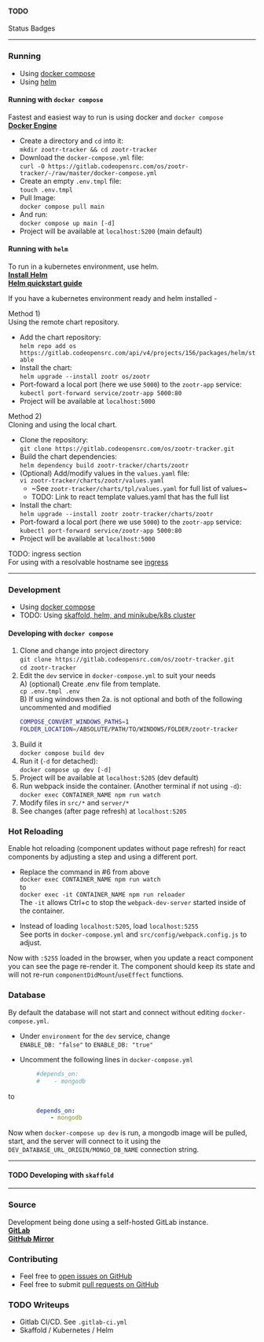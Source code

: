#### TODO
Status Badges

---

### Running
- Using [docker compose](#running-with-docker-compose)  
- Using [helm](#running-with-helm)  
#### Running with `docker compose`
Fastest and easiest way to run is using docker and `docker compose`  
**[Docker Engine](https://docs.docker.com/engine/installation)**  

- Create a directory and `cd` into it:  
`mkdir zootr-tracker && cd zootr-tracker`  
- Download the `docker-compose.yml` file:  
`curl -O https://gitlab.codeopensrc.com/os/zootr-tracker/-/raw/master/docker-compose.yml`  
- Create an empty `.env.tmpl` file:  
`touch .env.tmpl`  
- Pull Image:  
`docker compose pull main`  
- And run:  
`docker compose up main [-d]`  
- Project will be available at `localhost:5200` (main default)  

#### Running with `helm`

To run in a kubernetes environment, use helm.  
**[Install Helm](https://helm.sh/docs/intro/install/)**  
**[Helm quickstart guide](https://helm.sh/docs/intro/quickstart/)**  

If you have a kubernetes environment ready and helm installed -

Method 1)  
Using the remote chart repository.
- Add the chart repository:  
`helm repo add os https://gitlab.codeopensrc.com/api/v4/projects/156/packages/helm/stable`  
- Install the chart:  
`helm upgrade --install zootr os/zootr`  
- Port-foward a local port (here we use `5000`) to the `zootr-app` service:  
`kubectl port-forward service/zootr-app 5000:80`  
-   Project will be available at `localhost:5000`  

Method 2)  
Cloning and using the local chart.
- Clone the repository:  
`git clone https://gitlab.codeopensrc.com/os/zootr-tracker.git`  
- Build the chart dependencies:  
`helm dependency build zootr-tracker/charts/zootr`
- (Optional) Add/modify values in the `values.yaml` file:  
`vi zootr-tracker/charts/zootr/values.yaml`  
  - ~See `zootr-tracker/charts/tpl/values.yaml` for full list of values~
  - TODO: Link to react template values.yaml that has the full list
- Install the chart:  
`helm upgrade --install zootr zootr-tracker/charts/zootr`  
- Port-foward a local port (here we use `5000`) to the `zootr-app` service:  
`kubectl port-forward service/zootr-app 5000:80`  
- Project will be available at `localhost:5000`  

TODO: ingress section  
For using with a resolvable hostname see [ingress](#ingress)  

---

### Development  
- Using [docker compose](#developing-with-docker-compose) 
- TODO: Using [skaffold, helm, and minikube/k8s cluster](#todo-developing-with-skaffold)
#### Developing with `docker compose`
1) Clone  and change into project directory  
`git clone https://gitlab.codeopensrc.com/os/zootr-tracker.git`  
`cd zootr-tracker`  
1) Edit the `dev` service in `docker-compose.yml` to suit your needs   
    A) (optional) Create .env file from template.  
    `cp .env.tmpl .env`  
    B) If using windows then 2a. is not optional and both of the following uncommented and modified
    ```bash
    COMPOSE_CONVERT_WINDOWS_PATHS=1  
    FOLDER_LOCATION=/ABSOLUTE/PATH/TO/WINDOWS/FOLDER/zootr-tracker  
    ```
1) Build it  
`docker compose build dev`  
1) Run it (`-d` for detached):  
`docker compose up dev [-d]`  
1) Project will be available at `localhost:5205` (dev default)  
1) Run webpack inside the container. (Another terminal if not using `-d`):  
`docker exec CONTAINER_NAME npm run watch`  
1) Modify files in `src/*` and `server/*`  
1) See changes (after page refresh) at `localhost:5205`  


### Hot Reloading

Enable hot reloading (component updates without page refresh) for react components by adjusting a step and using a different port.

- Replace the command in #6 from above  
 `docker exec CONTAINER_NAME npm run watch`  
to  
`docker exec -it CONTAINER_NAME npm run reloader`  
The `-it` allows Ctrl+c to stop the `webpack-dev-server` started inside of the container.  

- Instead of loading `localhost:5205`, load `localhost:5255`  
See ports in `docker-compose.yml` and `src/config/webpack.config.js` to adjust.  

Now with `:5255` loaded in the browser, when you update a react component you can see the page re-render it. The component should keep its state and will not re-run `componentDidMount`/`useEffect` functions.  


### Database

By default the database will not start and connect without editing `docker-compose.yml`.  
- Under `environment` for the `dev` service, change  
`ENABLE_DB: "false"` to `ENABLE_DB: "true"`  

- Uncomment the following lines in `docker-compose.yml`  
```yaml
        #depends_on:
        #    - mongodb
```
to
```yaml
        depends_on:
            - mongodb
```

Now when `docker-compose up dev` is run, a mongodb image will be pulled, start, and the server will connect to it using the `DEV_DATABASE_URL_ORIGIN/MONGO_DB_NAME` connection string.  

---

#### TODO Developing with `skaffold`



---

### Source
Development being done using a self-hosted GitLab instance.  
**[GitLab](https://gitlab.codeopensrc.com/os/zootr-tracker)**  
**[GitHub Mirror](https://github.com/codeopensrc/zootr-tracker)**  

### Contributing
- Feel free to [open issues on GitHub](https://github.com/codeopensrc/zootr-tracker/issues)
- Feel free to submit [pull requests on GitHub](https://github.com/codeopensrc/zootr-tracker/pulls)

### TODO Writeups
- Gitlab CI/CD. See `.gitlab-ci.yml`  
- Skaffold / Kubernetes / Helm  
